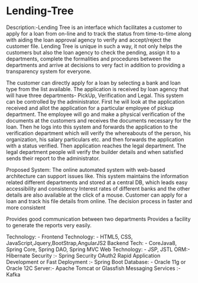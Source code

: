 # Lending-Tree
Description:-Lending Tree is an interface which facilitates a customer to apply for a loan from on-line and to track the status from time-to-time along with aiding the loan approval agency to verify and accept/reject the customer file. Lending Tree is unique in such a way, it not only helps the customers but also the loan agency to check the pending, assign it to a departments, complete the formalities and procedures between the departments and arrive at decisions to very fact in addition to providing a transparency system for everyone.

The customer can directly apply for a loan by selecting a bank and loan type from the list available. The application is received by loan agency that will have three departments- PickUp, Verification and Legal. This system can be controlled by the administrator. First he will look at the application received and allot the application for a particular employee of pickup department. The employee will go and make a physical verification of the documents at the customers and receives the documents necessary for the loan. Then he logs into this system and forwards the application to the verification department which will verify the whereabouts of the person, his organization, his salary particulars etc. and then forwards the application with a status verified. Then application reaches the legal department. The legal department people will verify the builder details and when satisfied sends their report to the administrator.

Proposed System:
The online automated system with web-based architecture can support issues like.
This system maintains the information related different departments and stored at a central DB, which leads easy accessibility and consistency
Interest rates of different banks and the other details are also available at the click of a mouse.
Customer can apply for a loan and track his file details from online.
The decision process in faster and more consistent

Provides good communication between two departments Provides a facility to generate the reports very easily.


Technology: -
Frontend Technology: - HTML5, CSS, JavaScript,Jquery,BootStrap,AngularJS2
Backend Tech: - CoreJava8, Spring Core, Spring DAO, Spring MVC
Web Technology: - JSP, JSTL
ORM:- Hibernate 
Security  :- Spring Security OAuth2
Rapid Application Development or Fast Deployment :- Spring Boot
Database: - Oracle 11g or Oracle 12C
Server:- Apache Tomcat or Glassfish 
Messaging Services :- Kafka 
